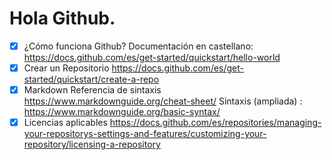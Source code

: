 
# Hola Github.
- [x] ¿Cómo funciona Github?
Documentación en castellano: https://docs.github.com/es/get-started/quickstart/hello-world
- [x] Crear un Repositorio
https://docs.github.com/es/get-started/quickstart/create-a-repo
- [x] Markdown 
Referencia de sintaxis https://www.markdownguide.org/cheat-sheet/
Sintaxis (ampliada) : https://www.markdownguide.org/basic-syntax/
- [x] Licencias aplicables
https://docs.github.com/es/repositories/managing-your-repositorys-settings-and-features/customizing-your-repository/licensing-a-repository
